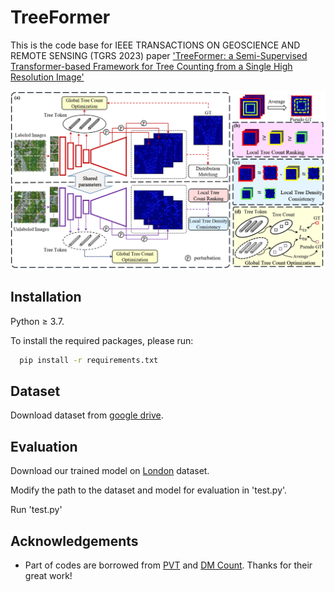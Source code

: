 
# TreeFormer

This is the code base for IEEE TRANSACTIONS ON GEOSCIENCE AND REMOTE SENSING (TGRS 2023) paper ['TreeFormer: a Semi-Supervised Transformer-based Framework for Tree Counting from a Single High Resolution Image'](https://arxiv.org/abs/2307.06118)

<img src="sample_imgs/overview.png">

## Installation

Python ≥ 3.7.

To install the required packages, please run:


```bash
  pip install -r requirements.txt
```
    
## Dataset
Download dataset from [google drive](https://drive.google.com/file/d/1xcjv8967VvvzcDM4aqAi7Corkb11T0i2/view?usp=drive_link).
## Evaluation
Download our trained model on [London](https://drive.google.com/file/d/1hCbLsXi89coM_NsikvjrfxM5eM5vYyv8/view?usp=sharing) dataset.

Modify the path to the dataset and model for evaluation in 'test.py'.

Run 'test.py'
## Acknowledgements

 - Part of codes are borrowed from [PVT](https://github.com/whai362/PVT) and [DM Count](https://github.com/cvlab-stonybrook/DM-Count). Thanks for their great work!
 


